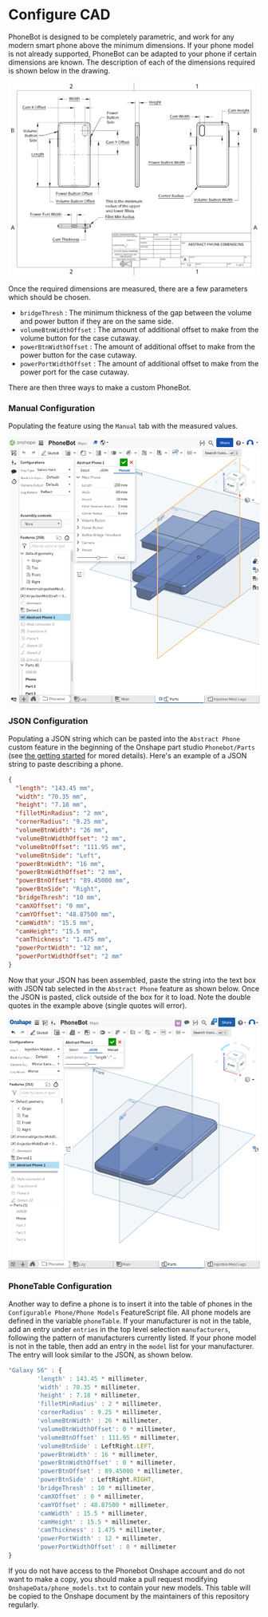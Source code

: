 # Configure CAD

PhoneBot is designed to be completely parametric, and work for any modern smart phone above the minimum dimensions. If your phone model is not already supported, PhoneBot can be adapted to your phone if certain dimensions are known. The description of each of the dimensions required is shown below in the drawing.

![](figs/abstract_phone_dimensions.png)

Once the required dimensions are measured, there are a few parameters which should be chosen.

- `bridgeThresh` : The minimum thickness of the gap between the volume and power button if they are on the same side.
- `volumeBtnWidthOffset` : The amount of additional offset to make from the volume button for the case cutaway.
- `powerBtnWidthOffset` : The amount of additional offset to make from the power button for the case cutaway.
- `powerPortWidthOffset` : The amount of additional offset to make from the power port for the case cutaway.

There are then three ways to make a custom PhoneBot.

### Manual Configuration

Populating the feature using the `Manual` tab with the measured values.

![](figs/manual_configure.png)

### JSON Configuration

Populating a JSON string which can be pasted into the `Abstract Phone` custom feature in the beginning of the Onshape part studio `Phonebot/Parts` (see [the getting started](getting_started.md) for mored details). Here's an example of a JSON string to paste describing a phone.

```json
{
  "length": "143.45 mm",
  "width": "70.35 mm",
  "height": "7.18 mm",
  "filletMinRadius": "2 mm",
  "cornerRadius": "9.25 mm",
  "volumeBtnWidth": "26 mm",
  "volumeBtnWidthOffset": "2 mm",
  "volumeBtnOffset": "111.95 mm",
  "volumeBtnSide": "Left",
  "powerBtnWidth": "16 mm",
  "powerBtnWidthOffset": "2 mm",
  "powerBtnOffset": "89.45000 mm",
  "powerBtnSide": "Right",
  "bridgeThresh": "10 mm",
  "camXOffset": "0 mm",
  "camYOffset": "48.87500 mm",
  "camWidth": "15.5 mm",
  "camHeight": "15.5 mm",
  "camThickness": "1.475 mm",
  "powerPortWidth": "12 mm",
  "powerPortWidthOffset": "2 mm"
}
```

Now that your JSON has been assembled, paste the string into the text box with JSON tab selected in the `Abstract Phone` feature as shown below. Once the JSON is pasted, click outside of the box for it to load. Note the double quotes in the example above (single quotes will error).

![](figs/json_configure.png)

### PhoneTable Configuration

Another way to define a phone is to insert it into the table of phones in the `Configurable Phone/Phone Models` FeatureScript file. All phone models are defined in the variable `phoneTable`. If your manufacturer is not in the table, add an entry under `entries` in the top level selection `manufacturers`, following the pattern of manufacturers currently listed. If your phone model is not in the table, then add an entry in the `model` list for your manufacturer. The entry will look similar to the JSON, as shown below.

```javascript
"Galaxy S6" : {
        'length' : 143.45 * millimeter,
        'width' : 70.35 * millimeter,
        'height' : 7.18 * millimeter,
        'filletMinRadius' : 2 * millimeter,
        'cornerRadius' : 9.25 * millimeter,
        'volumeBtnWidth' : 26 * millimeter,
        'volumeBtnWidthOffset': 0 * millimeter,
        'volumeBtnOffset' : 111.95 * millimeter,
        'volumeBtnSide' : LeftRight.LEFT,
        'powerBtnWidth' : 16 * millimeter,
        'powerBtnWidthOffset' : 0 * millimeter,
        'powerBtnOffset' : 89.45000 * millimeter,
        'powerBtnSide' : LeftRight.RIGHT,
        'bridgeThresh' : 10 * millimeter,
        'camXOffset' : 0 * millimeter,
        'camYOffset' : 48.87500 * millimeter,
        'camWidth' : 15.5 * millimeter,
        'camHeight' : 15.5 * millimeter,
        'camThickness' : 1.475 * millimeter,
        'powerPortWidth' : 12 * millimeter,
        'powerPortWidthOffset' : 0 * millimeter
}
```

If you do not have access to the Phonebot Onshape account and do not want to make a copy, you should make a pull request modifying `OnshapeData/phone_models.txt` to contain your new models. This table will be copied to the Onshape document by the maintainers of this repository regularly.
